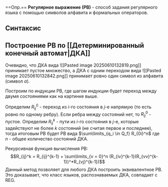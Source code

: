 ==Опр.== **Регулярное выражение (РВ)** - способ задания регулярного языка с помощью символов алфавита и формальных операторов.

## Синтаксис

## Построение РВ по [[Детерминированный конечный автомат|ДКА]]

Очевидно, что ДКА вида
![[Pasted image 20250610132819.png]]
принимает пустое множество, а ДКА с одним переходом вида
![[Pasted image 20250610132842.png]]
принимает ровно один символ из алфавита (символ $a$).

Построим по индукции РВ, где шагом индукции будет переход между двумя состояниями как на картинке выше.

Определим $R_{ij}^0$ - переход из $i$-го состояния в $j$-e напрямую (то есть ровно по одному ребру). Если ребра между состояний нет, то $R_{ij}^0$ - пустое.
Определим $R_{ij}^k$ - пути из $i$-го состояния в $j$-e, которые задействуют не более $k$ состояний (не считая первое и последнее), тогда итоговым РВ будет РВ вида $\sum\limits_{q_i \in Q_f} R_{0i}^n$ где $n$ - общее количество состояний ДКА.

Рекурсивная функция вычисления РВ:
$$R_{ij}^k = R_{ij}^{k-1} + \sum\limits_{v = 0}^n (R_{iv}^{k-1}(R_{vv}^{k-1})^*R_{vj}^{k-1})$$
Данный метод позволяет для любого ДКА построить эквивалентное РВ. Это доказывает, что класс языков, распознаваемых ДКА, совпадает с REG.
